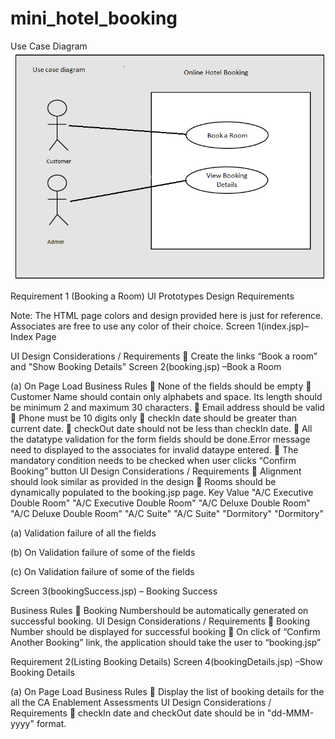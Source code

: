 # mini_hotel_booking

Use Case Diagram
 ![Image text](https://github.com/yg375/mini_hotel_booking/blob/master/WebContent/1.png)

Requirement 1 (Booking a Room)
UI Prototypes Design Requirements

Note: The HTML page colors and design provided here is just for reference. Associates are free to use any color of their choice.
Screen 1(index.jsp)– Index Page
 
UI Design Considerations / Requirements
	Create  the links “Book a room” and "Show Booking Details"
Screen 2(booking.jsp) –Book a Room
 
(a)	On Page Load
Business Rules
	None of the fields should be empty
	Customer Name should contain only alphabets and space. Its length should be minimum 2 and maximum 30 characters.
	Email address should be valid
	Phone must be 10 digits only
	checkIn date should be greater than current date.
	checkOut date should not be less than checkIn date.
	All the datatype validation for the form fields should be done.Error message need to displayed to the associates  for invalid dataype entered.
	The mandatory condition needs to be checked when user clicks “Confirm Booking” button
UI Design Considerations / Requirements
	Alignment should look similar as provided in the design
	Rooms should be dynamically populated to the booking.jsp  page.
Key	Value
"A/C Executive Double Room"	"A/C Executive Double Room"
"A/C Deluxe Double Room"	"A/C Deluxe Double Room"
"A/C Suite"	"A/C Suite"
"Dormitory"	"Dormitory"

 
(a)	 Validation failure of all the fields
 
(b)	On Validation failure of some of the fields

 
(c)	On Validation failure of some of the fields


Screen 3(bookingSuccess.jsp) – Booking Success
 
Business Rules
	Booking Numbershould be automatically generated  on successful booking.
UI Design Considerations / Requirements
	Booking Number should be displayed  for successful booking
	On click of  “Confirm Another Booking” link, the application should take the user to “booking.jsp”


Requirement 2(Listing Booking Details)
Screen 4(bookingDetails.jsp) –Show Booking Details
 
(a)	On Page Load
Business Rules
	Display the list of booking details for the all the CA Enablement Assessments
UI Design Considerations / Requirements
	checkIn date and checkOut date should be in "dd-MMM-yyyy" format.

